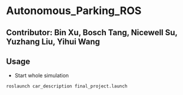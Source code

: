 # Autonomous_Parking_ROS
## Contributor: Bin Xu, Bosch Tang, Nicewell Su, Yuzhang Liu, Yihui Wang
## Usage
- Start whole simulation
```
roslaunch car_description final_project.launch
```